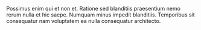 Possimus enim qui et non et.
Ratione sed blanditiis praesentium nemo rerum nulla et hic saepe.
Numquam minus impedit blanditiis.
Temporibus sit consequatur nam voluptatem ea nulla consequatur architecto.